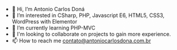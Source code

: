- 👋 Hi, I’m Antonio Carlos Doná
- 👀 I’m interested in CSharp, PHP, Javascript E6, HTML5, CSS3, WordPress with Elementor
- 🌱 I’m currently learning PHP-MVC
- 💞️ I'm looking to collaborate on projects to gain more experience.
- 📫 How to reach me contato@antoniocarlosdona.com.br

<!---
acdona/acdona is a ✨ special ✨ repository because its `README.md` (this file) appears on your GitHub profile.
You can click the Preview link to take a look at your changes.
--->
